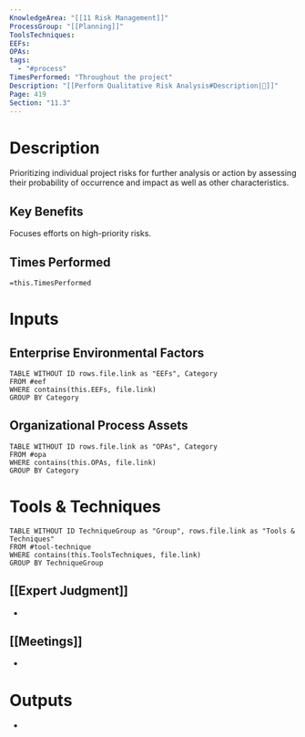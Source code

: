 ```yaml
---
KnowledgeArea: "[[11 Risk Management]]"
ProcessGroup: "[[Planning]]"
ToolsTechniques:
EEFs:
OPAs:
tags:
  - "#process"
TimesPerformed: "Throughout the project"
Description: "[[Perform Qualitative Risk Analysis#Description|📝]]"
Page: 419
Section: "11.3"
---
```

# Description
Prioritizing individual project risks for further analysis or action by assessing their probability of occurrence and impact as well as other characteristics.
## Key Benefits
Focuses efforts on high-priority risks.
## Times Performed
`=this.TimesPerformed`
# Inputs
## Enterprise Environmental Factors
```dataview
TABLE WITHOUT ID rows.file.link as "EEFs", Category
FROM #eef
WHERE contains(this.EEFs, file.link)
GROUP BY Category
```
## Organizational Process Assets
```dataview
TABLE WITHOUT ID rows.file.link as "OPAs", Category
FROM #opa
WHERE contains(this.OPAs, file.link)
GROUP BY Category
```
# Tools & Techniques
```dataview
TABLE WITHOUT ID TechniqueGroup as "Group", rows.file.link as "Tools & Techniques"
FROM #tool-technique
WHERE contains(this.ToolsTechniques, file.link)
GROUP BY TechniqueGroup
```
## [[Expert Judgment]]
- 
## [[Meetings]]
- 
# Outputs
- 